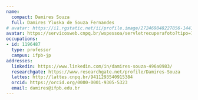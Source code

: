 ```yaml
---
name:
  compact: Damires Souza
  full: Damires Yluska de Souza Fernandes
# avatar: https://i1.rgstatic.net/ii/profile.image/272469848227856-1441973283071_Q128/Damires-Souza.jpg
avatar: https://servicosweb.cnpq.br/wspessoa/servletrecuperafoto?tipo=1&id=K4723625Y5
occupations:
- id: 1196487
  type: professor
  campus: ifpb-jp
addresses:
  linkedin: https://www.linkedin.com/in/damires-souza-496a0983/
  researchgate: https://www.researchgate.net/profile/Damires-Souza
  lattes: http://lattes.cnpq.br/9411293540915384
  orcid: https://orcid.org/0000-0001-9305-5323
  email: damires@ifpb.edu.br
---
```


